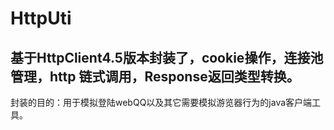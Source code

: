 # HttpUti

## 基于HttpClient4.5版本封装了，cookie操作，连接池管理，http 链式调用，Response返回类型转换。


封装的目的：用于模拟登陆webQQ以及其它需要模拟游览器行为的java客户端工具。
